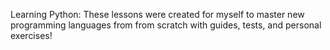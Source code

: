 Learning Python:
These lessons were created for myself to master new programming languages from from scratch with guides, tests, and personal exercises!
